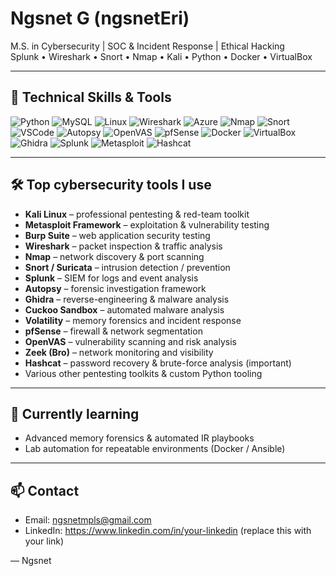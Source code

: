 # Ngsnet G (ngsnetEri)

M.S. in Cybersecurity | SOC & Incident Response | Ethical Hacking  
Splunk • Wireshark • Snort • Nmap • Kali • Python • Docker • VirtualBox

---

## 🔧 Technical Skills & Tools

![Python](https://img.shields.io/badge/Python-3776AB?style=flat&logo=python&logoColor=white)
![MySQL](https://img.shields.io/badge/MySQL-4479A1?style=flat&logo=mysql&logoColor=white)
![Linux](https://img.shields.io/badge/Linux-FCC624?style=flat&logo=linux&logoColor=black)
![Wireshark](https://img.shields.io/badge/Wireshark-1E90FF?style=flat&logo=wireshark&logoColor=white)
![Azure](https://img.shields.io/badge/Azure-0078D4?style=flat&logo=microsoft-azure&logoColor=white)
![Nmap](https://img.shields.io/badge/Nmap-CC0000?style=flat&logo=nmap&logoColor=white)
![Snort](https://img.shields.io/badge/Snort-1B1B1B?style=flat)
![VSCode](https://img.shields.io/badge/VSCode-0078D7?style=flat&logo=visual-studio-code&logoColor=white)
![Autopsy](https://img.shields.io/badge/Autopsy-2F2F2F?style=flat)
![OpenVAS](https://img.shields.io/badge/OpenVAS-2F9E44?style=flat)
![pfSense](https://img.shields.io/badge/pfSense-00A6D6?style=flat)
![Docker](https://img.shields.io/badge/Docker-2496ED?style=flat&logo=docker&logoColor=white)
![VirtualBox](https://img.shields.io/badge/VirtualBox-183A77?style=flat&logo=virtualbox&logoColor=white)
![Ghidra](https://img.shields.io/badge/Ghidra-6C77A0?style=flat)
![Splunk](https://img.shields.io/badge/Splunk-1f6feb?style=flat&logo=splunk&logoColor=white)
![Metasploit](https://img.shields.io/badge/Metasploit-282828?style=flat&logo=metasploit&logoColor=white)
![Hashcat](https://img.shields.io/badge/Hashcat-FF6600?style=flat)

---

## 🛠 Top cybersecurity tools I use
- **Kali Linux** – professional pentesting & red-team toolkit  
- **Metasploit Framework** – exploitation & vulnerability testing  
- **Burp Suite** – web application security testing  
- **Wireshark** – packet inspection & traffic analysis  
- **Nmap** – network discovery & port scanning  
- **Snort / Suricata** – intrusion detection / prevention  
- **Splunk** – SIEM for logs and event analysis  
- **Autopsy** – forensic investigation framework  
- **Ghidra** – reverse-engineering & malware analysis  
- **Cuckoo Sandbox** – automated malware analysis  
- **Volatility** – memory forensics and incident response  
- **pfSense** – firewall & network segmentation  
- **OpenVAS** – vulnerability scanning and risk analysis  
- **Zeek (Bro)** – network monitoring and visibility  
- **Hashcat** – password recovery & brute-force analysis (important)  
- Various other pentesting toolkits & custom Python tooling

---

## 🔭 Currently learning
- Advanced memory forensics & automated IR playbooks  
- Lab automation for repeatable environments (Docker / Ansible)

---

## 📫 Contact
- Email: ngsnetmpls@gmail.com  
- LinkedIn: https://www.linkedin.com/in/your-linkedin (replace this with your link)

— Ngsnet
